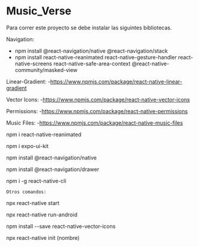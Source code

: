 # Music_Verse

Para correr este proyecto se debe instalar las siguintes bibliotecas.
 
Navigation:
  - npm install @react-navigation/native @react-navigation/stack 
  - npm install react-native-reanimated react-native-gesture-handler react-native-screens react-native-safe-area-context @react-native-community/masked-view

Linear-Gradient:
    -https://www.npmjs.com/package/react-native-linear-gradient

Vector Icons:
    -https://www.npmjs.com/package/react-native-vector-icons
    
 Permissions:
    -https://www.npmjs.com/package/react-native-permissions
    
 Music Files:
    -https://www.npmjs.com/package/react-native-music-files
    
npm i react-native-reanimated

npm i expo-ui-kit

npm install @react-navigation/native

npm install @react-navigation/drawer

npm i -g react-native-cli
    
    Otros comandos:

npx react-native start

npx react-native run-android

npm install --save react-native-vector-icons

npx react-native init (nombre)

